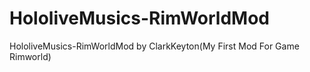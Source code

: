 # HololiveMusics-RimWorldMod
HololiveMusics-RimWorldMod by ClarkKeyton(My First Mod For Game Rimworld)
